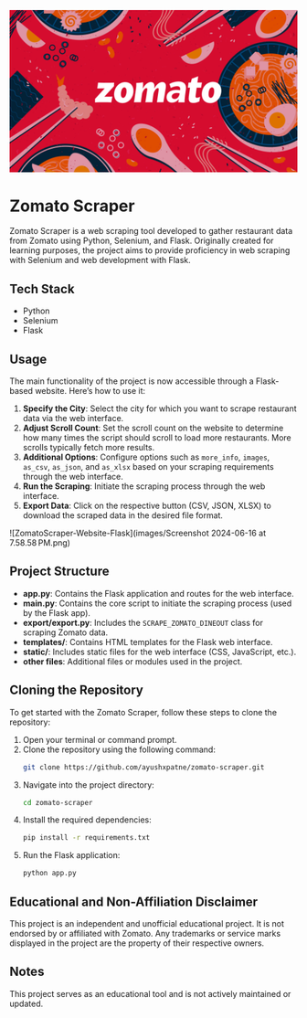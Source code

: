 ![Zomato Logo](images/work_banner_vyEql_Zomato.jpg)
# Zomato Scraper

Zomato Scraper is a web scraping tool developed to gather restaurant data from Zomato using Python, Selenium, and Flask. Originally created for learning purposes, the project aims to provide proficiency in web scraping with Selenium and web development with Flask.

## Tech Stack
- Python
- Selenium
- Flask

## Usage
The main functionality of the project is now accessible through a Flask-based website. Here’s how to use it:

1. **Specify the City**: Select the city for which you want to scrape restaurant data via the web interface.
2. **Adjust Scroll Count**: Set the scroll count on the website to determine how many times the script should scroll to load more restaurants. More scrolls typically fetch more results.
3. **Additional Options**: Configure options such as `more_info`, `images`, `as_csv`, `as_json`, and `as_xlsx` based on your scraping requirements through the web interface.
4. **Run the Scraping**: Initiate the scraping process through the web interface.
5. **Export Data**: Click on the respective button (CSV, JSON, XLSX) to download the scraped data in the desired file format.
   
![ZomatoScraper-Website-Flask](images/Screenshot 2024-06-16 at 7.58.58 PM.png)

## Project Structure
- **app.py**: Contains the Flask application and routes for the web interface.
- **main.py**: Contains the core script to initiate the scraping process (used by the Flask app).
- **export/export.py**: Includes the `SCRAPE_ZOMATO_DINEOUT` class for scraping Zomato data.
- **templates/**: Contains HTML templates for the Flask web interface.
- **static/**: Includes static files for the web interface (CSS, JavaScript, etc.).
- **other files**: Additional files or modules used in the project.

## Cloning the Repository

To get started with the Zomato Scraper, follow these steps to clone the repository:

1. Open your terminal or command prompt.
2. Clone the repository using the following command:
   ```bash
   git clone https://github.com/ayushxpatne/zomato-scraper.git
   ```
3. Navigate into the project directory:
   ```bash
   cd zomato-scraper
   ```
4. Install the required dependencies:
   ```bash
   pip install -r requirements.txt
   ```
5. Run the Flask application:
   ```bash
   python app.py
   ```

## Educational and Non-Affiliation Disclaimer
This project is an independent and unofficial educational project. It is not endorsed by or affiliated with Zomato. Any trademarks or service marks displayed in the project are the property of their respective owners.

## Notes
This project serves as an educational tool and is not actively maintained or updated.
